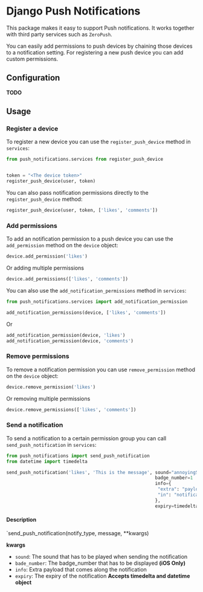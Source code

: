 # Django Push Notifications

This package makes it easy to support Push notifications. It works together with third party services such as `ZeroPush`.

You can easily add permissions to push devices by chaining those devices to a notification setting. For registering a new push device you can add custom permissions.

## Configuration
__TODO__

## Usage

### Register a device
To register a new device you can use the `register_push_device` method in `services`:
```python
from push_notifications.services from register_push_device


token = "<The device token>"
register_push_device(user, token)
```

You can also pass notification permissions directly to the `register_push_device` method:
```python
register_push_device(user, token, ['likes', 'comments'])
```

### Add permissions
To add an notification permission to a push device you can use the `add_permission` method on the `device` object:
```python
device.add_permission('likes')
```

Or adding multiple permissions
```python
device.add_permissions(['likes', 'comments'])
```

You can also use the `add_notification_permissions` method in `services`:
```python
from push_notifications.services import add_notification_permission 

add_notification_permissions(device, ['likes', 'comments'])
```

Or
```python
add_notification_permission(device, 'likes')
add_notification_permission(device, 'comments')
```

### Remove permissions
To remove a notification permission you can use `remove_permission` method on the `device` object:
```python
device.remove_permission('likes')
```

Or removing multiple permissions
```python
device.remove_permissions(['likes', 'comments'])
```

### Send a notification
To send a notification to a certain permission group you can call `send_push_notification` in `services`:
```python
from push_notifications import send_push_notification
from datetime import timedelta

send_push_notification('likes', 'This is the message', sound="annoyingSound.mp3",
                                                       badge_number=1
                                                       info={
                                                        "extra": "payload",
                                                        "in": "notification"
                                                       },
                                                       expiry=timedelta(days=30))
```

#### Description
`send_push_notification(notify_type, message, **kwargs)

**kwargs**
- `sound`: The sound that has to be played when sending the notification
- `bade_number`: The badge_number that has to be displayed __(iOS Only)__
- `info`: Extra payload that comes along the notification
- `expiry`: The expiry of the notification __Accepts timedelta and datetime object__


